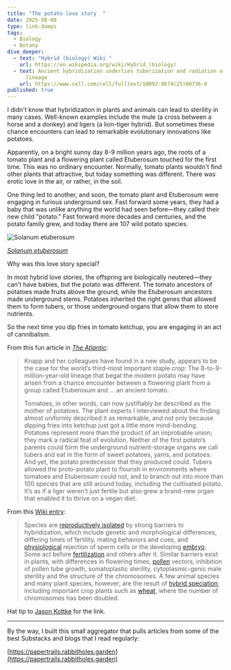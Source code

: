 ```yaml
---
title: "The potato love story  "
date: 2025-08-08
type: link-dumps
tags:
  - Biology
  - Botany
dive_deeper:
  - text: "Hybrid (biology) Wiki "
    url: https://en.wikipedia.org/wiki/Hybrid_(biology)
  - text: Ancient hybridization underlies tuberization and radiation of the potato
      lineage
    url: https://www.cell.com/cell/fulltext/S0092-8674(25)00736-6
published: true
---
```

I didn't know that hybridization in plants and animals can lead to sterility in many cases. Well-known examples include the mule (a cross between a horse and a donkey) and ligers (a lion-tiger hybrid). But sometimes these chance encounters can lead to remarkable evolutionary innovations like potatoes.

Apparently, on a bright sunny day 8-9 million years ago, the roots of a tomato plant and a flowering plant called Etuberosum touched for the first time. This was no ordinary encounter. Normally, tomato plants wouldn't find other plants that attractive, but today something was different. There was erotic love in the air, or rather, in the soil.

One thing led to another, and soon, the tomato plant and Etuberosum were engaging in furious underground sex. Fast forward some years, they had a baby that was unlike anything the world had seen before—they called their new child "potato." Fast forward more decades and centuries, and the potato family grew, and today there are 107 wild potato species.

![Solanum etuberosum](/images/500px-Edwards'_botanical_register,_or,_Ornamental_flower-garden_and_shrubbery_.._(1829-1847)_(21180624271).jpg)

[_Solanum etuberosum_](https://en.wikipedia.org/wiki/Solanum_etuberosum)

Why was this love story special?

In most hybrid love stories, the offspring are biologically neutered—they can't have babies, but the potato was different. The tomato ancestors of potatoes made fruits above the ground, while the Etuberosum ancestors made underground stems. Potatoes inherited the right genes that allowed them to form tubers, or those underground organs that allow them to store nutrients.

So the next time you dip fries in tomato ketchup, you are engaging in an act of cannibalism.

From this fun article in [_The Atlantic_](https://www.theatlantic.com/science/archive/2025/07/potato-tomato-evolution-hybrid/683721/)_:_

> Knapp and her colleagues have found in a new study, appears to be the case for the world’s third-most important staple crop: The 8-to-9-million-year-old lineage that begat the modern potato may have arisen from a chance encounter between a flowering plant from a group called Etuberosum and … an ancient tomato.
> 
> Tomatoes, in other words, can now justifiably be described as the mother of potatoes. The plant experts I interviewed about the finding almost uniformly described it as remarkable, and not only because dipping fries into ketchup just got a little more mind-bending. Potatoes represent more than the product of an improbable union; they mark a radical feat of evolution. Neither of the first potato’s parents could form the underground nutrient-storage organs we call tubers and eat in the form of sweet potatoes, yams, and potatoes. And yet, the potato predecessor that they produced could. Tubers allowed the proto-potato plant to flourish in environments where tomatoes and Etuberosum could not, and to branch out into more than 100 species that are still around today, including the cultivated potato. It’s as if a liger weren’t just fertile but also grew a brand-new organ that enabled it to thrive on a vegan diet.

From this [Wiki entry](https://en.wikipedia.org/wiki/Hybrid_\(biology\)):

> Species are [reproductively isolated](https://en.wikipedia.org/wiki/Reproductive_isolation) by strong barriers to hybridization, which include genetic and morphological differences, differing times of fertility, mating behaviors and cues, and [physiological](https://en.wikipedia.org/wiki/Physiological) rejection of sperm cells or the developing [embryo](https://en.wikipedia.org/wiki/Embryo). Some act before [fertilization](https://en.wikipedia.org/wiki/Fertilization) and others after it. Similar barriers exist in plants, with differences in flowering times, [pollen](https://en.wikipedia.org/wiki/Pollen) vectors, inhibition of pollen tube growth, somatoplastic sterility, cytoplasmic-genic male sterility and the structure of the chromosomes. A few animal species and many plant species, however, are the result of [hybrid speciation](https://en.wikipedia.org/wiki/Hybrid_speciation), including important crop plants such as [wheat](https://en.wikipedia.org/wiki/Wheat), where the number of chromosomes has been doubled.

Hat tip to [Jason Kottke](https://kottke.org/25/08/0047283-potatoes-are-tomatoes-ok-#comment-section) for the link.

* * *

By the way, I built this small aggregator that pulls articles from some of the best Substacks and blogs that I read regularly:

[https://papertrails.rabbitholes.garden](https://papertrails.rabbitholes.garden)